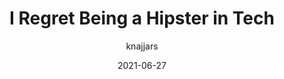 ---
author: knajjars
date: 2021-06-27
permalink: false
publisher: thepracticaldev
tags:
  - meta
target_url: https://dev.to/knajjars/learnings-after-5-years-of-being-a-hipster-in-tech-1b0n
title: I Regret Being a Hipster in Tech
---